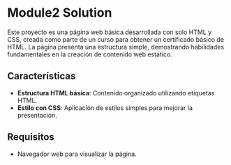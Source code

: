 # Module2 Solution

Este proyecto es una página web básica desarrollada con solo HTML y CSS, creada como parte de un curso para obtener un certificado básico de HTML. La página presenta una estructura simple, demostrando habilidades fundamentales en la creación de contenido web estático.

## Características

- **Estructura HTML básica**: Contenido organizado utilizando etiquetas HTML.
- **Estilo con CSS**: Aplicación de estilos simples para mejorar la presentación.

## Requisitos

- Navegador web para visualizar la página.
